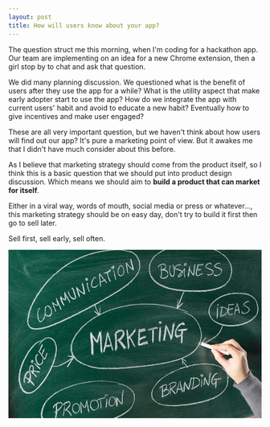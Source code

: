 ```yaml
---
layout: post
title: How will users know about your app?
---
```

The question struct me this morning, when I'm coding for a hackathon app. Our team are implementing on an idea for a new Chrome extension, then a girl stop by to chat and ask that question.

  
We did many planning discussion. We questioned what is the benefit of users after they use the app for a while? What is the utility aspect that make early adopter start to use the app? How do we integrate the app with current users' habit and avoid to educate a new habit? Eventually how to give incentives and make user engaged?

  
These are all very important question, but we haven't think about how users will find out our app? It's pure a marketing point of view. But it awakes me that I didn't have much consider about this before.

  
As I believe that marketing strategy should come from the product itself, so I think this is a basic question that we should put into product design discussion. Which means we should aim to **build a product that can market for itself**.

  
Either in a viral way, words of mouth, social media or press or whatever..., this marketing strategy should be on easy day, don't try to build it first then go to sell later.

  
Sell first, sell early, sell often.

![](/images/d98a617c-c526-467a-9467-0186c8d51729/marketing-review-2.jpg)